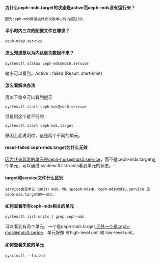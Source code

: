 #### 为什么ceph-mds.target的状态是active而ceph-mds没有运行来？

    因为ceph-mds异常被终止次数半小时内超过3次
    
#### 半小时内三次的配置文件在哪里？

    ceph-mds@.service
    
#### 怎么知道是以为内达到次数起不来？

    systemctl status ceph-mds@mds0.service
 
输出可以看到，Active：failed (Result: start-limit)

#### 怎么看解决办法

用以下命令可以看到提示

    systemctl start ceph-mds@mds0.service
    
但是用这个是不行的：

    systemctl start ceph-mds.target

原因上面说明过，这是两个不同的单元。

#### reset-failed ceph-mds.target为什么无效
    
因为状态异常的单元是ceph-mds@mds0.service，而不是ceph-mds.target这个单元，可以通过 systemctl list-units看到单元的状态。

#### target和service文件什么区别

    service也是单元（unit）中的一种，在ceph-mds中，ceph-mds@mds0.service 是 ceph-mds.target的一部分。

#### 如何查看所有ceph-mds相关的单元

    systemctl list-units | grep ceph-mds

可以看到有两个单元，一个是ceph-mds.target,另外一个是ceph-mds@mds0.serice，单元好像 有high-level unit 和 low-level unit。


#### 如何查看失败的单元

    sysctmctl --failed
